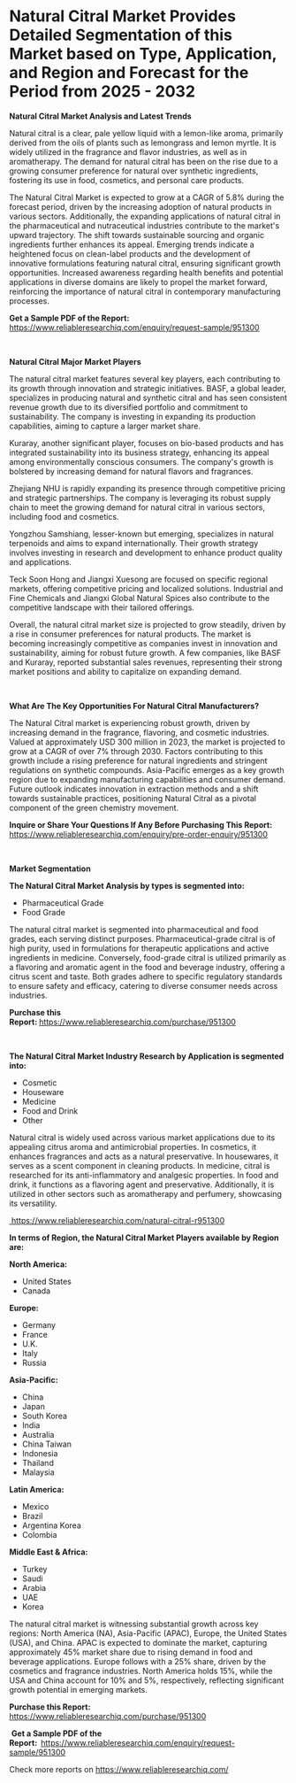 <p><h1>Natural Citral Market Provides Detailed Segmentation of this Market based on Type, Application, and Region and Forecast for the Period from 2025 - 2032</h1></p><p><strong>Natural Citral Market Analysis and Latest Trends</strong></p>
<p><p>Natural citral is a clear, pale yellow liquid with a lemon-like aroma, primarily derived from the oils of plants such as lemongrass and lemon myrtle. It is widely utilized in the fragrance and flavor industries, as well as in aromatherapy. The demand for natural citral has been on the rise due to a growing consumer preference for natural over synthetic ingredients, fostering its use in food, cosmetics, and personal care products.</p><p>The Natural Citral Market is expected to grow at a CAGR of 5.8% during the forecast period, driven by the increasing adoption of natural products in various sectors. Additionally, the expanding applications of natural citral in the pharmaceutical and nutraceutical industries contribute to the market's upward trajectory. The shift towards sustainable sourcing and organic ingredients further enhances its appeal. Emerging trends indicate a heightened focus on clean-label products and the development of innovative formulations featuring natural citral, ensuring significant growth opportunities. Increased awareness regarding health benefits and potential applications in diverse domains are likely to propel the market forward, reinforcing the importance of natural citral in contemporary manufacturing processes.</p></p>
<p><strong>Get a Sample PDF of the Report:&nbsp;</strong> <a href="https://www.reliableresearchiq.com/enquiry/request-sample/951300?utm_campaign=1170&utm_medium=2&utm_source=Github&utm_content=ia&utm_term=30012025&utm_id=natural-citral">https://www.reliableresearchiq.com/enquiry/request-sample/951300</a></p>
<p>&nbsp;</p>
<p><strong>Natural Citral Major Market Players</strong></p>
<p><p>The natural citral market features several key players, each contributing to its growth through innovation and strategic initiatives. BASF, a global leader, specializes in producing natural and synthetic citral and has seen consistent revenue growth due to its diversified portfolio and commitment to sustainability. The company is investing in expanding its production capabilities, aiming to capture a larger market share.</p><p>Kuraray, another significant player, focuses on bio-based products and has integrated sustainability into its business strategy, enhancing its appeal among environmentally conscious consumers. The company's growth is bolstered by increasing demand for natural flavors and fragrances.</p><p>Zhejiang NHU is rapidly expanding its presence through competitive pricing and strategic partnerships. The company is leveraging its robust supply chain to meet the growing demand for natural citral in various sectors, including food and cosmetics.</p><p>Yongzhou Samshiang, lesser-known but emerging, specializes in natural terpenoids and aims to expand internationally. Their growth strategy involves investing in research and development to enhance product quality and applications.</p><p>Teck Soon Hong and Jiangxi Xuesong are focused on specific regional markets, offering competitive pricing and localized solutions. Industrial and Fine Chemicals and Jiangxi Global Natural Spices also contribute to the competitive landscape with their tailored offerings.</p><p>Overall, the natural citral market size is projected to grow steadily, driven by a rise in consumer preferences for natural products. The market is becoming increasingly competitive as companies invest in innovation and sustainability, aiming for robust future growth. A few companies, like BASF and Kuraray, reported substantial sales revenues, representing their strong market positions and ability to capitalize on expanding demand.</p></p>
<p>&nbsp;</p>
<p><strong>What Are The Key Opportunities For Natural Citral Manufacturers?</strong></p>
<p><p>The Natural Citral market is experiencing robust growth, driven by increasing demand in the fragrance, flavoring, and cosmetic industries. Valued at approximately USD 300 million in 2023, the market is projected to grow at a CAGR of over 7% through 2030. Factors contributing to this growth include a rising preference for natural ingredients and stringent regulations on synthetic compounds. Asia-Pacific emerges as a key growth region due to expanding manufacturing capabilities and consumer demand. Future outlook indicates innovation in extraction methods and a shift towards sustainable practices, positioning Natural Citral as a pivotal component of the green chemistry movement.</p></p>
<p><strong>Inquire or Share Your Questions If Any Before Purchasing This Report:</strong> <a href="https://www.reliableresearchiq.com/enquiry/pre-order-enquiry/951300?utm_campaign=1170&utm_medium=2&utm_source=Github&utm_content=ia&utm_term=30012025&utm_id=natural-citral">https://www.reliableresearchiq.com/enquiry/pre-order-enquiry/951300</a></p>
<p>&nbsp;</p>
<p><strong>Market Segmentation</strong></p>
<p><strong>The Natural Citral Market Analysis by types is segmented into:</strong></p>
<p><ul><li>Pharmaceutical Grade</li><li>Food Grade</li></ul></p>
<p><p>The natural citral market is segmented into pharmaceutical and food grades, each serving distinct purposes. Pharmaceutical-grade citral is of high purity, used in formulations for therapeutic applications and active ingredients in medicine. Conversely, food-grade citral is utilized primarily as a flavoring and aromatic agent in the food and beverage industry, offering a citrus scent and taste. Both grades adhere to specific regulatory standards to ensure safety and efficacy, catering to diverse consumer needs across industries.</p></p>
<p><strong>Purchase this Report:&nbsp;</strong><a href="https://www.reliableresearchiq.com/purchase/951300?utm_campaign=1170&utm_medium=2&utm_source=Github&utm_content=ia&utm_term=30012025&utm_id=natural-citral">https://www.reliableresearchiq.com/purchase/951300</a></p>
<p>&nbsp;</p>
<p><strong>The Natural Citral Market Industry Research by Application is segmented into:</strong></p>
<p><ul><li>Cosmetic</li><li>Houseware</li><li>Medicine</li><li>Food and Drink</li><li>Other</li></ul></p>
<p><p>Natural citral is widely used across various market applications due to its appealing citrus aroma and antimicrobial properties. In cosmetics, it enhances fragrances and acts as a natural preservative. In housewares, it serves as a scent component in cleaning products. In medicine, citral is researched for its anti-inflammatory and analgesic properties. In food and drink, it functions as a flavoring agent and preservative. Additionally, it is utilized in other sectors such as aromatherapy and perfumery, showcasing its versatility.</p></p>
<p><a href="https://www.reliableresearchiq.com/natural-citral-r951300?utm_campaign=1170&utm_medium=2&utm_source=Github&utm_content=ia&utm_term=30012025&utm_id=natural-citral">&nbsp;https://www.reliableresearchiq.com/natural-citral-r951300</a></p>
<p><strong>In terms of Region, the Natural Citral Market Players available by Region are:</strong></p>
<p>
    <p> <strong> North America: </strong>
        <ul>
            <li>United States</li>
            <li>Canada</li>
        </ul>
        </p> 
    <p> <strong> Europe: </strong>
        <ul>
            <li>Germany</li>
            <li>France</li>
            <li>U.K.</li>
            <li>Italy</li>
            <li>Russia</li>
        </ul>
        </p> 
    <p> <strong> Asia-Pacific: </strong>
        <ul>
            <li>China</li>
            <li>Japan</li>
            <li>South Korea</li>
            <li>India</li>
            <li>Australia</li>
            <li>China Taiwan</li>
            <li>Indonesia</li>
            <li>Thailand</li>
            <li>Malaysia</li>
        </ul>
        </p> 
    <p> <strong> Latin America: </strong>
        <ul>
            <li>Mexico</li>
            <li>Brazil</li>
            <li>Argentina Korea</li>
            <li>Colombia</li>
        </ul>
        </p> 
    <p> <strong> Middle East & Africa: </strong>
        <ul>
            <li>Turkey</li>
            <li>Saudi</li>
            <li>Arabia</li>
            <li>UAE</li>
            <li>Korea</li>
        </ul>
    </p>
    </p>
<p><p>The natural citral market is witnessing substantial growth across key regions: North America (NA), Asia-Pacific (APAC), Europe, the United States (USA), and China. APAC is expected to dominate the market, capturing approximately 45% market share due to rising demand in food and beverage applications. Europe follows with a 25% share, driven by the cosmetics and fragrance industries. North America holds 15%, while the USA and China account for 10% and 5%, respectively, reflecting significant growth potential in emerging markets.</p></p>
<p><strong>Purchase this Report: </strong><a href="https://www.reliableresearchiq.com/purchase/951300?utm_campaign=1170&utm_medium=2&utm_source=Github&utm_content=ia&utm_term=30012025&utm_id=natural-citral">https://www.reliableresearchiq.com/purchase/951300</a></p>
<p>&nbsp;<strong>Get a Sample PDF of the Report:&nbsp;&nbsp;</strong><a href="https://www.reliableresearchiq.com/enquiry/request-sample/951300?utm_campaign=1170&utm_medium=2&utm_source=Github&utm_content=ia&utm_term=30012025&utm_id=natural-citral">https://www.reliableresearchiq.com/enquiry/request-sample/951300</a></p>
<p><strong></strong></p>
<p>Check more reports on <a href="https://www.reliableresearchiq.com/?utm_campaign=1170&utm_medium=2&utm_source=Github&utm_content=ia&utm_term=30012025&utm_id=natural-citral">https://www.reliableresearchiq.com/</a></p>